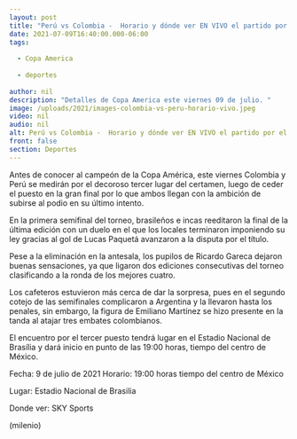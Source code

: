```yaml
---
layout: post
title: "Perú vs Colombia -  Horario y dónde ver EN VIVO el partido por el tercer lugar de Copa América"
date: 2021-07-09T16:40:00.000-06:00
tags:
  
  - Copa America
  
  - deportes
  
author: nil
description: "Detalles de Copa America este viernes 09 de julio. "
image: /uploads/2021/images-colombia-vs-peru-horario-vivo.jpeg
video: nil
audio: nil
alt: Perú vs Colombia -  Horario y dónde ver EN VIVO el partido por el tercer lugar de Copa América
front: false
section: Deportes
---
```


Antes de conocer al campeón de la Copa América, este viernes Colombia y Perú se medirán por el decoroso tercer lugar del certamen, luego de ceder el puesto en la gran final por lo que ambos llegan con la ambición de subirse al podio en su último intento. 

En la primera semifinal del torneo, brasileños e incas reeditaron la final de la última edición con un duelo en el que los locales terminaron imponiendo su ley gracias al gol de Lucas Paquetá avanzaron a la disputa por el título. 

Pese a la eliminación en la antesala, los pupilos de Ricardo Gareca dejaron buenas sensaciones, ya que ligaron dos ediciones consecutivas del torneo clasificando a la ronda de los mejores cuatro. 

Los cafeteros estuvieron más cerca de dar la sorpresa, pues en el segundo cotejo de las semifinales complicaron a Argentina y la llevaron hasta los penales, sin embargo, la figura de Emiliano Martínez se hizo presente en la tanda al atajar tres embates colombianos.

El encuentro por el tercer puesto tendrá lugar en el Estadio Nacional de Brasília y dará inicio en punto de las 19:00 horas, tiempo del centro de México. 

Fecha: 9 de julio de 2021 
Horario: 19:00 horas tiempo del centro de México  

Lugar: Estadio Nacional de Brasilia  

Donde ver:  SKY Sports 

(milenio)

